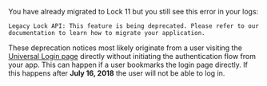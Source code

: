 You have already migrated to Lock 11 but you still see this error in your logs:

```text
Legacy Lock API: This feature is being deprecated. Please refer to our documentation to learn how to migrate your application.
```

These deprecation notices most likely originate from a user visiting the [Universal Login page](/hosted-pages/login) directly without initiating the authentication flow from your app. This can happen if a user bookmarks the login page directly. If this happens after **July 16, 2018** the user will not be able to log in.
